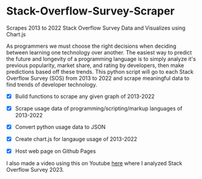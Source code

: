 # Stack-Overflow-Survey-Scraper

Scrapes 2013 to 2022 Stack Overflow Survey Data and Visualizes using Chart.js

As programmers we must choose the right decisions when deciding between learning one technology over another. The easiest way to predict the future and longevity of a programming language is to simply analyze it's previous popularity, market share, and rating by developers, then make predictions based off these trends. This python script will go to each Stack Overflow Survey (SOS) from 2013 to 2022 and scrape meaningful data to find trends of developer technology. 

- [x] Build functions to scrape any given graph of 2013-2022
  
- [x] Scrape usage data of programming/scripting/markup languages of 2013-2022
- [x] Convert python usage data to JSON
- [x] Create chart.js for langauge usage of 2013-2022
- [x] Host web page on Github Pages
 
I also made a video using this on Youtube [here]() where I analyzed Stack Overflow Survey 2023.
